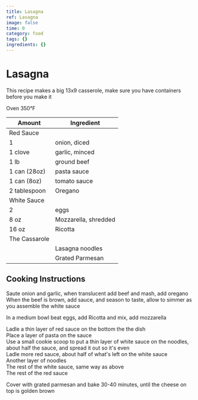 ```yaml
---
title: Lasagna
ref: Lasagna
image: false
time: 0
category: food
tags: {}
ingredients: {}
---
```

# Lasagna  
  
This recipe makes a big 13x9 casserole, make sure you have containers  
before you make it  
  
Oven 350°F  
  
|Amount|Ingredient|  
|----|----|  
Red Sauce |  
1 | onion, diced  
1 clove | garlic, minced  
1 lb | ground beef  
1 can (28oz) | pasta sauce  
1 can (8oz) | tomato sauce  
2 tablespoon | Oregano  
White Sauce |  
2 | eggs  
8 oz | Mozzarella, shredded  
16 oz | Ricotta  
The Cassarole |  
|| Lasagna noodles  
|| Grated Parmesan  
  
## Cooking Instructions  
Saute onion and garlic, when translucent add beef and mash, add oregano  
When the beef is brown, add sauce, and season to taste, allow to simmer as you assemble the white sauce  
  
In a medium bowl beat eggs, add Ricotta and mix, add mozzarella  
  
Ladle a thin layer of red sauce on the bottom the the dish  
Place a layer of pasta on the sauce  
Use a small cookie scoop to put a thin layer of white sauce on the noodles, about half the sauce, and spread it out so it's even  
Ladle more red sauce, about half of what's left on the white sauce  
Another layer of noodles  
The rest of the white sauce, same way as above  
The rest of the red sauce  
  
Cover with grated parmesan and bake 30-40 minutes, until the cheese on top is golden brown  
  
  
  
